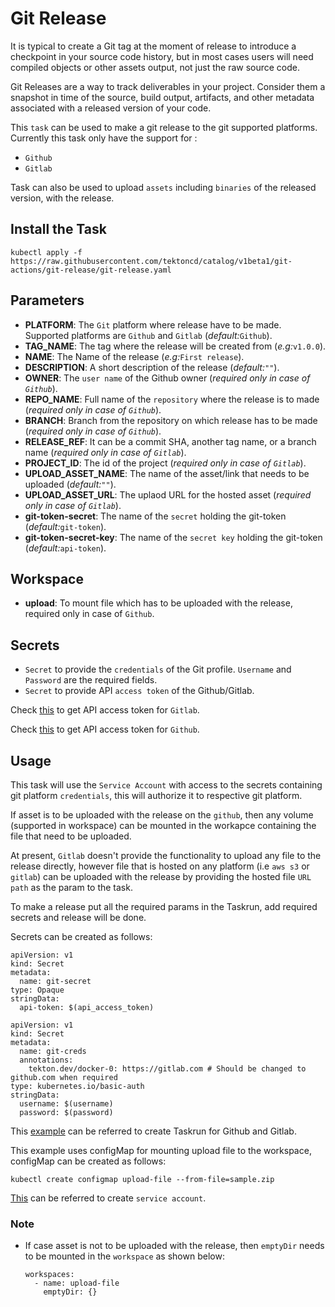 # Git Release

It is typical to create a Git tag at the moment of release to introduce a checkpoint in your source code history,
but in most cases users will need compiled objects or other assets output, not just the raw source code.

Git Releases are a way to track deliverables in your project. Consider them a snapshot in time of the source,
build output, artifacts, and other metadata associated with a released version of your code.

This `task` can be used to make a git release to the git supported platforms.
Currently this task only have the support for :
- `Github`
- `Gitlab`

Task can also be used to upload `assets` including `binaries` of the released version, with the release.

## Install the Task

```
kubectl apply -f https://raw.githubusercontent.com/tektoncd/catalog/v1beta1/git-actions/git-release/git-release.yaml
```

## Parameters

- **PLATFORM**: The `Git` platform where release have to be made. 
    Supported platforms are `Github` and `Gitlab` (_default:_`Github`).
- **TAG_NAME**: The tag where the release will be created from (_e.g:_`v1.0.0`).
- **NAME**: The Name of the release (_e.g:_`First release`).
- **DESCRIPTION**: A short description of the release (_default:_`""`).
- **OWNER**: The `user name` of the Github owner (_required only in case of `Github`_).
- **REPO_NAME**: Full name of the `repository` where the release is to made (_required only in case of `Github`_).
- **BRANCH**: Branch from the repository on which release has to be made (_required only in case of `Github`_).
- **RELEASE_REF**: It can be a commit SHA, another tag name, or a branch name (_required only in case of `Gitlab`_).
- **PROJECT_ID**: The id of the project (_required only in case of `Gitlab`_).
- **UPLOAD_ASSET_NAME**: The name of the asset/link that needs to be uploaded (_default:_`""`).
- **UPLOAD_ASSET_URL**: The uplaod URL for the hosted asset (_required only in case of `Gitlab`_).
- **git-token-secret**: The name of the `secret` holding the git-token (_default:_`git-token`).
- **git-token-secret-key**: The name of the `secret key` holding the git-token (_default:_`api-token`).


## Workspace

- **upload**: To mount file which has to be uploaded with the release, required only in case of `Github`.


## Secrets
* `Secret` to provide the `credentials` of the Git profile. `Username` and `Password` are the required fields.
* `Secret` to provide API `access token` of the Github/Gitlab.

Check [this](https://docs.gitlab.com/ee/user/profile/personal_access_tokens.html) to get API access token for `Gitlab`.

Check [this](https://help.github.com/en/github/authenticating-to-github/creating-a-personal-access-token-for-the-command-line) to get API access token for `Github`.


## Usage

This task will use the `Service Account` with access to the secrets containing git platform `credentials`, this will authorize it to respective git platform. 

If asset is to be uploaded with the release on the `github`, then any volume (supported in workspace) can be mounted in the workapce containing 
the file that need to be uploaded.


At present, `Gitlab` doesn't provide the functionality to upload any file to the release directly, however file that is hosted on any platform (i.e `aws s3` or `gitlab`) can be uploaded with the release by providing the hosted file `URL path` as the param to the task.

To make a release put all the required params in the Taskrun, add required secrets and release will be done.

Secrets can be created as follows:
```
apiVersion: v1
kind: Secret
metadata:
  name: git-secret
type: Opaque
stringData:
  api-token: $(api_access_token)
```

```
apiVersion: v1
kind: Secret
metadata:
  name: git-creds
  annotations:
    tekton.dev/docker-0: https://gitlab.com # Should be changed to github.com when required
type: kubernetes.io/basic-auth
stringData:
  username: $(username)
  password: $(password)
```

This [example](../git-actions/git-release/example/taskrun) can be referred to create Taskrun for Github and Gitlab.

This example uses configMap for mounting upload file to the workspace, configMap can be created as follows:

```
kubectl create configmap upload-file --from-file=sample.zip
``` 

[This](../git-actions/git-release/example/service-account.yaml) can be referred to create `service account`.


### Note 


- If case asset is not to be uploaded with the release, then `emptyDir` needs to be mounted in the `workspace` as shown below:

    ```
    workspaces:
      - name: upload-file
        emptyDir: {}
    ```